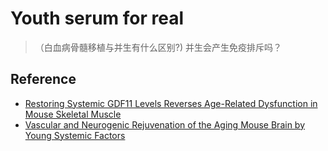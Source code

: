 # Youth serum for real


>（白血病骨髓移植与并生有什么区别?)
> 并生会产生免疫排斥吗？


## Reference


+ [Restoring Systemic GDF11 Levels Reverses Age-Related Dysfunction in Mouse Skeletal Muscle](http://science.sciencemag.org/content/344/6184/649/tab-pdf)
+ [Vascular and Neurogenic Rejuvenation of the Aging Mouse Brain by Young Systemic Factors](http://science.sciencemag.org/content/sci/344/6184/630.full.pdf)
